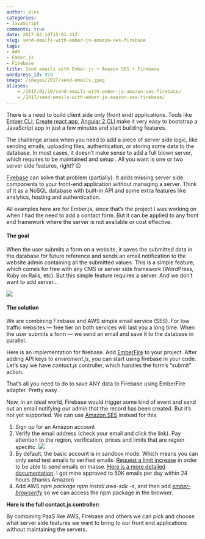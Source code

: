 ```yaml
---
author: alex
categories:
- JavaScript
comments: true
date: 2017-02-10T15:01:41Z
slug: send-emails-with-ember-js-amazon-ses-firebase
tags:
- AWS
- Ember.js
- Firebase
title: Send emails with Ember.js + Amazon SES + Firebase
wordpress_id: 979
image: /images/2017/send-emails.jpeg
aliases:
    - /2017/02/10/send-emails-with-ember-js-amazon-ses-firebase/
    - /2017/send-emails-with-ember-js-amazon-ses-firebase/
---
```


There is a need to build client side only (front end) applications. Tools like [Ember CLI](https://ember-cli.com/), [Create react app](https://github.com/facebookincubator/create-react-app), [Angular 2 CLI](https://cli.angular.io/) make it very easy to bootstrap a JavaScript app in just a few minutes and start building features.


The challenge arises when you need to add a piece of server side logic, like sending emails, uploading files, authentication, or storing some data to the database. In most cases, it doesn’t make sense to add a full blown server, which requires to be maintained and setup . All you want is one or two server side features, right? 😉


[Firebase](https://firebase.google.com/) can solve that problem (partially). It adds missing server side components to your front-end application without managing a server. Think of it as a NoSQL database with built-in API and some extra features like analytics, hosting and authentication.

All examples here are for Ember.js, since that’s the project I was working on when I had the need to add a contact form. But it can be applied to any front end framework where the server is not available or cost effective.

#### The goal
When the user submits a form on a website, it saves the submitted data in the database for future reference and sends an email notification to the website admin containing all the submitted values. This is a simple feature, which comes for free with any CMS or server side framework (WordPress, Ruby on Rails, etc). But this simple feature requires a server. And we don’t want to add server…

![](https://cdn-images-1.medium.com/max/1200/1*wb7vHxVEwNG7txj7vC69zg.png)

#### The solution
We are combining Firebase and AWS simple email service (SES). For low traffic websites — free tier on both services will last you a long time. When the user submits a form — we send an email and save it to the database in parallel.

Here is an implementation for firebase. Add [EmberFire](https://github.com/firebase/emberfire) to your project. After adding API keys to _enviroment.js_, you can start using firebase in your code. Let’s say we have _contact.js_ controller, which handles the form’s “submit” action.

<script src="https://gist.github.com/abachuk/56ffc88dbf654d25110b059091c0395a.js"></script>

That’s all you need to do to save ANY data to Firebase using EmberFire adapter. Pretty easy.

Now, in an ideal world, Firebase would trigger some kind of event and send out an email notifying our admin that the record has been created. But it’s not yet supported. We can use [Amazon SES](https://aws.amazon.com/ses/) instead for this.

  1. Sign up for an Amazon account
  2. Verify the email address (check your email and click the link). Pay attention to the region, verification, prices and limits that are region specific. ![](https://cdn-images-1.medium.com/max/1200/1*9ZiJT4Et7bcOotTh9ZiwfA.png)
  3. By default, the basic account is in sandbox mode. Which means you can only send test emails to verified emails. [Request a limit increase](https://console.aws.amazon.com/support/home?region=us-east-1#/case/create) in order to be able to send emails en masse. [Here is a more detailed documentation](http://docs.aws.amazon.com/ses/latest/DeveloperGuide/request-production-access.html). I got mine approved to 50K emails per day within 24 hours (thanks Amazon)
  4. Add AWS _npm package npm install aws-sdk -s_, and then add [_ember-browserify_](https://github.com/ef4/ember-browserify) so we can access the npm package in the browser.


**Here is the full contact.js controller:**

<script src="https://gist.github.com/abachuk/46429a0e78b369564f3366556341f614.js"></script>

By combining PaaS like AWS, Firebase and others we can pick and choose what server side features we want to bring to our front end applications without maintaining the servers.
